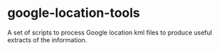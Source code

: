 # google-location-tools
A set of scripts to process Google location kml files to produce useful extracts of the information.
